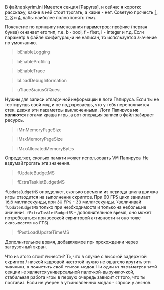 В файле skyrim.ini Имеется секция [Papyrus], и сейчас я коротко расскажу, какие в ней стоит трогать, а какие - нет. Советую прочесть [1](https://www.reddit.com/r/skyrimmods/comments/2gwvwl/guide_papyrus_ini_settings_and_why_you_shouldnt/), [2](http://forums.bethsoft.com/topic/1487930-getting-a-lot-of-script-lag-going-over-10000-ms-sometimes/?p=23340131), [3](http://wiki.step-project.com/Guide:Skyrim_INI/Papyrus) и [4](http://www.creationkit.com/index.php?title=INI_Settings_(Papyrus)), дабы наиболее полно понять тему.


Пояснение по принципу именования параметров: префикс (первая буква) означает его тип, т.е. b - bool, f - float, i - integer и т.д. Если параметр в файле конфигурации не написан, то используется значение по умолчанию.

> bEnableLogging

> bEnableProfiling

> bEnableTrace

> bLoadDebugInformation

> uTraceStatusOfQuest

Нужны для записи отладочной информации в логи Папируса. Если ты не тестируешь свой мод и не подозреваешь, что у тебя переполняется стек, держи эти параметры выключенными. Логи Папируса **не являются** логами краша игры, а вот операция записи в файл забирает ресурсы.

> iMinMemoryPageSize

> iMaxMemoryPageSize

> iMaxAllocatedMemoryBytes

Определяет, сколько памяти может использовать VM Папируса. Не вздумай трогать эти значения.

> fUpdateBudgetMS

> fExtraTaskletBudgetMS

`fUpdateBudgetMS` определяет, сколько времени из периода цикла движка игры отводится на выполнение скриптов. При 60 FPS цикл занимает 16,6 миллисекунды, при 30 FPS - 33 миллисекунды. Увеличивай `fUpdateBudgetMS` только при необходимости и только на небольшие значения. `fExtraTaskletBudgetMS` - дополнительное время, оно может потребоваться при восокой скриптовой активности (и оно тоже сказывается на FPS).

> fPostLoadUpdateTimeMS

Дополнительное время, добавляемое при прохождении через загрузочный экран.


Что из этого стоит вынести? То, что в случае с высокой задержкой скриптов / низкой кадровой частотой нужно не ошалело крутить эти значения, а почистить свой список модов. Ни один из параметров этой секции не является универсальной палочкой-выручалочкой, стабильная работа игры в первую очередь зависит от того, что ты поставил. Если не уверен в утсановленных модах - спроси у анонов.
